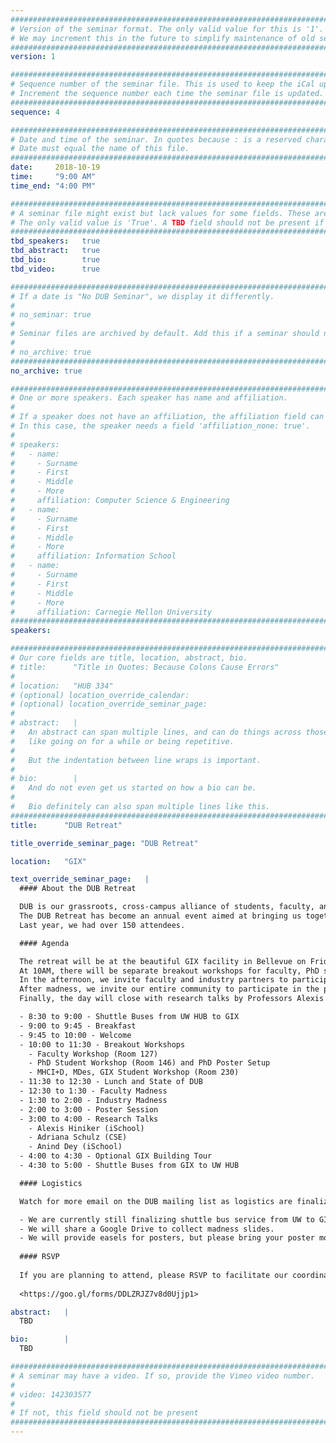 ```yaml
---
################################################################################
# Version of the seminar format. The only valid value for this is '1'. 
# We may increment this in the future to simplify maintenance of old seminars.
################################################################################
version: 1

################################################################################
# Sequence number of the seminar file. This is used to keep the iCal up to date.
# Increment the sequence number each time the seminar file is updated.
################################################################################
sequence: 4

################################################################################
# Date and time of the seminar. In quotes because : is a reserved character.
# Date must equal the name of this file.
################################################################################
date:     2018-10-19
time:     "9:00 AM"
time_end: "4:00 PM"

################################################################################
# A seminar file might exist but lack values for some fields. These are 'TBD'. 
# The only valid value is 'True'. A TBD field should not be present if 'False'.
################################################################################
tbd_speakers:   true
tbd_abstract:   true
tbd_bio:        true
tbd_video:      true

################################################################################
# If a date is "No DUB Seminar", we display it differently.
#
# no_seminar: true
#
# Seminar files are archived by default. Add this if a seminar should not be.
#
# no_archive: true
################################################################################
no_archive: true

################################################################################
# One or more speakers. Each speaker has name and affiliation.
#
# If a speaker does not have an affiliation, the affiliation field can be removed.
# In this case, the speaker needs a field 'affiliation_none: true'.
#
# speakers:
#   - name: 
#     - Surname
#     - First
#     - Middle
#     - More
#     affiliation: Computer Science & Engineering 
#   - name: 
#     - Surname
#     - First
#     - Middle
#     - More
#     affiliation: Information School 
#   - name: 
#     - Surname
#     - First
#     - Middle
#     - More
#     affiliation: Carnegie Mellon University 
################################################################################
speakers:

################################################################################
# Our core fields are title, location, abstract, bio.
# title:      "Title in Quotes: Because Colons Cause Errors"
# 
# location:   "HUB 334"
# (optional) location_override_calendar:
# (optional) location_override_seminar_page:
#
# abstract:   |
#   An abstract can span multiple lines, and can do things across those lines,
#   like going on for a while or being repetitive.
#
#   But the indentation between line wraps is important.
#
# bio:        |
#   And do not even get us started on how a bio can be.
#
#   Bio definitely can also span multiple lines like this.
################################################################################
title:      "DUB Retreat"

title_override_seminar_page: "DUB Retreat"

location:   "GIX"

text_override_seminar_page:   |
  #### About the DUB Retreat

  DUB is our grassroots, cross-campus alliance of students, faculty, and industry partners interested in HCI and Design at UW.
  The DUB Retreat has become an annual event aimed at bringing us together to reflect on our community, share fresh ideas, and hang out.
  Last year, we had over 150 attendees.

  #### Agenda

  The retreat will be at the beautiful GIX facility in Bellevue on Friday, Oct 19th starting at 9AM with a light breakfast.
  At 10AM, there will be separate breakout workshops for faculty, PhD students, and Masters students followed by a provided lunch at noon with a State of DUB talk.
  In the afternoon, we invite faculty and industry partners to participate in madness: a fast paced, 1-minute per person talk (1 slide only).
  After madness, we invite our entire community to participate in the poster session to describe your most compelling work.
  Finally, the day will close with research talks by Professors Alexis Hiniker (iSchool), Adriana Shulz (CSE), and Anind Dey (iSchool).

  - 8:30 to 9:00 - Shuttle Buses from UW HUB to GIX
  - 9:00 to 9:45 - Breakfast
  - 9:45 to 10:00 - Welcome
  - 10:00 to 11:30 - Breakout Workshops
    - Faculty Workshop (Room 127)
    - PhD Student Workshop (Room 146) and PhD Poster Setup
    - MHCI+D, MDes, GIX Student Workshop (Room 230)
  - 11:30 to 12:30 - Lunch and State of DUB
  - 12:30 to 1:30 - Faculty Madness
  - 1:30 to 2:00 - Industry Madness
  - 2:00 to 3:00 - Poster Session
  - 3:00 to 4:00 - Research Talks
    - Alexis Hiniker (iSchool)
    - Adriana Schulz (CSE)
    - Anind Dey (iSchool)
  - 4:00 to 4:30 - Optional GIX Building Tour
  - 4:30 to 5:00 - Shuttle Buses from GIX to UW HUB

  #### Logistics

  Watch for more email on the DUB mailing list as logistics are finalized:

  - We are currently still finalizing shuttle bus service from UW to GIX.
  - We will share a Google Drive to collect madness slides.
  - We will provide easels for posters, but please bring your poster mounted.
  
  #### RSVP
  
  If you are planning to attend, please RSVP to facilitate our coordination and planning:
  
  <https://goo.gl/forms/DDLZRJZ7v8d0Ujjp1>

abstract:   |
  TBD

bio:        |
  TBD

################################################################################
# A seminar may have a video. If so, provide the Vimeo video number.
#
# video: 142303577
#
# If not, this field should not be present 
################################################################################
---
```

